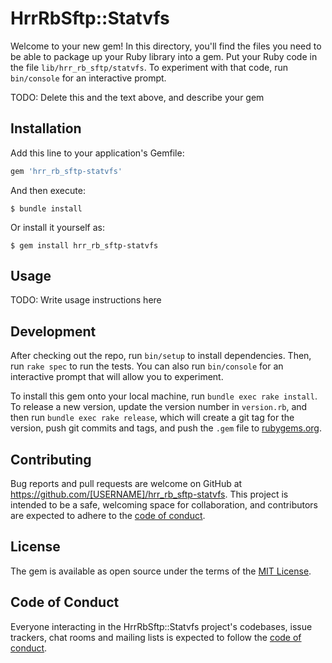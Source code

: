 # HrrRbSftp::Statvfs

Welcome to your new gem! In this directory, you'll find the files you need to be able to package up your Ruby library into a gem. Put your Ruby code in the file `lib/hrr_rb_sftp/statvfs`. To experiment with that code, run `bin/console` for an interactive prompt.

TODO: Delete this and the text above, and describe your gem

## Installation

Add this line to your application's Gemfile:

```ruby
gem 'hrr_rb_sftp-statvfs'
```

And then execute:

    $ bundle install

Or install it yourself as:

    $ gem install hrr_rb_sftp-statvfs

## Usage

TODO: Write usage instructions here

## Development

After checking out the repo, run `bin/setup` to install dependencies. Then, run `rake spec` to run the tests. You can also run `bin/console` for an interactive prompt that will allow you to experiment.

To install this gem onto your local machine, run `bundle exec rake install`. To release a new version, update the version number in `version.rb`, and then run `bundle exec rake release`, which will create a git tag for the version, push git commits and tags, and push the `.gem` file to [rubygems.org](https://rubygems.org).

## Contributing

Bug reports and pull requests are welcome on GitHub at https://github.com/[USERNAME]/hrr_rb_sftp-statvfs. This project is intended to be a safe, welcoming space for collaboration, and contributors are expected to adhere to the [code of conduct](https://github.com/[USERNAME]/hrr_rb_sftp-statvfs/blob/master/CODE_OF_CONDUCT.md).


## License

The gem is available as open source under the terms of the [MIT License](https://opensource.org/licenses/MIT).

## Code of Conduct

Everyone interacting in the HrrRbSftp::Statvfs project's codebases, issue trackers, chat rooms and mailing lists is expected to follow the [code of conduct](https://github.com/[USERNAME]/hrr_rb_sftp-statvfs/blob/master/CODE_OF_CONDUCT.md).
